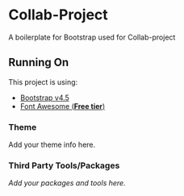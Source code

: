 # Collab-Project

A boilerplate for Bootstrap used for Collab-project

## Running On

This project is using:

- [Bootstrap v4.5](https://getbootstrap.com/docs/4.5/getting-started/introduction/)
- [Font Awesome (**Free tier**)](https://fontawesome.com/icons?d=gallery&p=2&m=free)

### Theme

Add your theme info here.

### Third Party Tools/Packages

_Add your packages and tools here._
